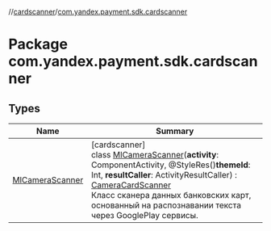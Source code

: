 //[cardscanner](../../index.md)/[com.yandex.payment.sdk.cardscanner](index.md)

# Package com.yandex.payment.sdk.cardscanner

## Types

| Name | Summary |
|---|---|
| [MlCameraScanner](-ml-camera-scanner/index.md) | [cardscanner]<br>class [MlCameraScanner](-ml-camera-scanner/index.md)(**activity**: ComponentActivity, @StyleRes()**themeId**: Int, **resultCaller**: ActivityResultCaller) : [CameraCardScanner](../../../ui/ui/com.yandex.payment.sdk.ui.cardscanner/-camera-card-scanner/index.md)<br>Класс сканера данных банковских карт, основанный на распознавании текста через GooglePlay сервисы. |
